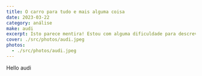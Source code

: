 ```yaml
---
title: O carro para tudo e mais alguma coisa
date: 2023-03-22
category: análise
make: audi
excerpt: Isto parece mentira! Estou com alguma dificuldade para descrever por palavras tudo aquilo que se ouve, sente e cheira ao conduzir um carro destes.
cover: ./src/photos/audi.jpeg
photos:
  - ./src/photos/audi.jpeg
---
```


Hello audi
